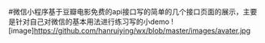 #微信小程序基于豆瓣电影免费的api接口写的简单的几个接口页面的展示，主要是针对自己对微信的基本用法进行练习写的小demo
 ![image]https://github.com/hanruiying/wx/blob/master/images/avater.jpg
